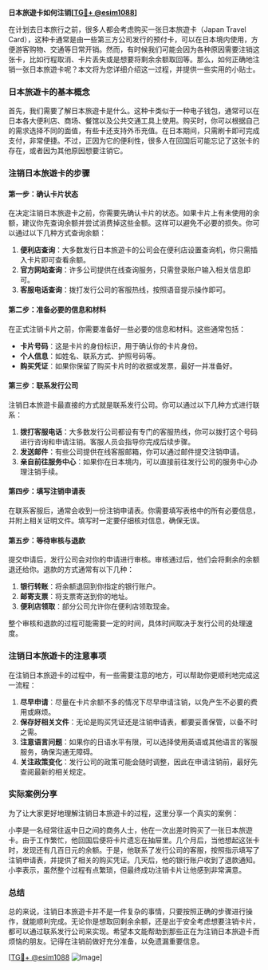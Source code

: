 **日本旅遊卡如何注销[[TG💪+ @esim1088](https://t.me/s/esim1088)]**

在计划去日本旅行之前，很多人都会考虑购买一张日本旅遊卡（Japan Travel Card），这种卡通常是由一些第三方公司发行的预付卡，可以在日本境内使用，方便游客购物、交通等日常开销。然而，有时候我们可能会因为各种原因需要注销这张卡，比如行程取消、卡片丢失或是想要将剩余余额取回等。那么，如何正确地注销一张日本旅遊卡呢？本文将为您详细介绍这一过程，并提供一些实用的小贴士。

### 日本旅遊卡的基本概念

首先，我们需要了解日本旅遊卡是什么。这种卡类似于一种电子钱包，通常可以在日本各大便利店、商场、餐馆以及公共交通工具上使用。购买时，你可以根据自己的需求选择不同的面值，有些卡还支持外币充值。在日本期间，只需刷卡即可完成支付，非常便捷。不过，正因为它的便利性，很多人在回国后可能忘记了这张卡的存在，或者因为其他原因想要注销它。

### 注销日本旅遊卡的步骤

#### 第一步：确认卡片状态

在决定注销日本旅遊卡之前，你需要先确认卡片的状态。如果卡片上有未使用的余额，建议你先查询余额并尝试消费掉这些金额。这样可以避免不必要的损失。你可以通过以下几种方式查询余额：

1. **便利店查询**：大多数发行日本旅遊卡的公司会在便利店设置查询机，你只需插入卡片即可查看余额。
2. **官方网站查询**：许多公司提供在线查询服务，只需登录账户输入相关信息即可。
3. **客服电话查询**：拨打发行公司的客服热线，按照语音提示操作即可。

#### 第二步：准备必要的信息和材料

在正式注销卡片之前，你需要准备好一些必要的信息和材料。这些通常包括：

- **卡片号码**：这是卡片的身份标识，用于确认你的卡片身份。
- **个人信息**：如姓名、联系方式、护照号码等。
- **购买凭证**：如果你保留了购买卡片时的收据或发票，最好一并准备好。

#### 第三步：联系发行公司

注销日本旅遊卡最直接的方式就是联系发行公司。你可以通过以下几种方式进行联系：

1. **拨打客服电话**：大多数发行公司都设有专门的客服热线，你可以拨打这个号码进行咨询和申请注销。客服人员会指导你完成后续步骤。
2. **发送邮件**：有些公司提供在线客服邮箱，你可以通过邮件提交注销申请。
3. **亲自前往服务中心**：如果你在日本境内，可以直接前往发行公司的服务中心办理注销手续。

#### 第四步：填写注销申请表

在联系客服后，通常会收到一份注销申请表。你需要填写表格中的所有必要信息，并附上相关证明文件。填写时一定要仔细核对信息，确保无误。

#### 第五步：等待审核与退款

提交申请后，发行公司会对你的申请进行审核。审核通过后，他们会将剩余的余额退还给你。退款的方式通常有以下几种：

1. **银行转账**：将余额退回到你指定的银行账户。
2. **邮寄支票**：将支票寄送到你的地址。
3. **便利店领取**：部分公司允许你在便利店领取现金。

整个审核和退款的过程可能需要一定的时间，具体时间取决于发行公司的处理速度。

### 注销日本旅遊卡的注意事项

在注销日本旅遊卡的过程中，有一些需要注意的地方，可以帮助你更顺利地完成这一流程：

1. **尽早申请**：尽量在卡片余额不多的情况下尽早申请注销，以免产生不必要的费用或麻烦。
2. **保存好相关文件**：无论是购买凭证还是注销申请表，都要妥善保管，以备不时之需。
3. **注意语言问题**：如果你的日语水平有限，可以选择使用英语或其他语言的客服服务，确保沟通无障碍。
4. **关注政策变化**：发行公司的政策可能会随时调整，因此在申请注销前，最好先查阅最新的相关规定。

### 实际案例分享

为了让大家更好地理解注销日本旅遊卡的过程，这里分享一个真实的案例：

小李是一名经常往返中日之间的商务人士，他在一次出差时购买了一张日本旅遊卡。由于工作繁忙，他回国后便将卡片遗忘在抽屉里。几个月后，当他想起这张卡时，发现还有几百日元的余额。于是，他联系了发行公司的客服，按照指示填写了注销申请表，并提供了相关的购买凭证。几天后，他的银行账户收到了退款通知。小李表示，虽然整个过程有点繁琐，但最终成功注销卡片让他感到非常满意。

### 总结

总的来说，注销日本旅遊卡并不是一件复杂的事情，只要按照正确的步骤进行操作，就能顺利完成。无论你是想取回剩余余额，还是出于安全考虑想要注销卡片，都可以通过联系发行公司来实现。希望本文能帮助到那些正在为注销日本旅遊卡而烦恼的朋友。记得在注销前做好充分准备，以免遗漏重要信息。

[[TG💪+ @esim1088](https://t.me/s/esim1088) ![Image](https://i.postimg.cc/4NQfJmqS/Snipaste-2025-05-13-00-14-12.png)]
